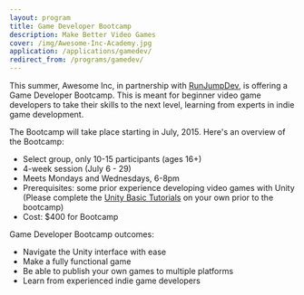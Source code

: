 ```yaml
---
layout: program
title: Game Developer Bootcamp
description: Make Better Video Games
cover: /img/Awesome-Inc-Academy.jpg
application: /applications/gamedev/
redirect_from: /programs/gamedev/
---
```


This summer, Awesome Inc, in partnership with [RunJumpDev](http://runjumpdev.org), is offering a Game Developer Bootcamp. This is meant for beginner video game developers to take their skills to the next level, learning from experts in indie game development.

The Bootcamp will take place starting in July, 2015.  Here's an overview of the Bootcamp:

* Select group, only 10-15 participants (ages 16+)
* 4-week session (July 6 - 29)
* Meets Mondays and Wednesdays, 6-8pm
* Prerequisites: some prior experience developing video games with Unity (Please complete the [Unity Basic Tutorials](http://unity3d.com/learn/tutorials/modules) on your own prior to the bootcamp)
* Cost: $400 for Bootcamp

Game Developer Bootcamp outcomes:

* Navigate the Unity interface with ease
* Make a fully functional game
* Be able to publish your own games to multiple platforms
* Learn from experienced indie game developers